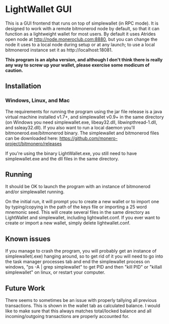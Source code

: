 # LightWallet GUI
This is a GUI frontend that runs on top of simplewallet (in RPC mode). It is designed to work with a remote bitmonerod node by default, so that it can function as a lightweight wallet for most users. By default it uses Atrides open node at http://node.moneroclub.com:8880, but you can change the node it uses to a local node during setup or at any launch; to use a local bitmonerod instance set it as http://localhost:18081. 

**This program is an alpha version, and although I don't think there is really any way to screw up your wallet, please exercise some modicum of caution.**

## Installation
### Windows, Linux, and Mac
The requirements for running the program using the jar file release is a java virtual machine installed v1.7+, and simplewallet v0.9+ in the same directory (on Windows you need simplewallet.exe, libeay32.dll, libwinpthread-1.dll, and ssleay32.dll). If you also want to run a local daemon you'll bitmonerod.exe/bitmonerod binary. The simplewallet and bitmonerod files can be downloaded here: https://github.com/monero-project/bitmonero/releases

If you're using the binary LightWallet.exe, you still need to have simplewallet.exe and the dll files in the same directory. 

## Running
It should be OK to launch the program with an instance of bitmonerod and/or simplewallet running. 

On the initial run, it will prompt you to create a new wallet or to import one by typing/copying in the path of the keys file or importing a 25 word mnemonic seed. This will create several files in the same directory as LightWallet and simplewallet, including lightwallet.conf. If you ever want to create or import a new wallet, simply delete lightwallet.conf.

## Known issues
If you manage to crash the program, you will probably get an instance of simplewallet(.exe) hanging around, so to get rid of it you will need to go into the task manager processes tab and end the simplewallet process on windows, "ps -A | grep simplewallet" to get PID and then "kill PID" or "killall simplewallet" on linux, or restart your computer.

## Future Work
There seems to sometimes be an issue with properly tallying all previous transactions. This is shown in the wallet tab as calculated balance. I would like to make sure that this always matches total/locked balance and all incoming/outgoing transactions are properly accounted for.
